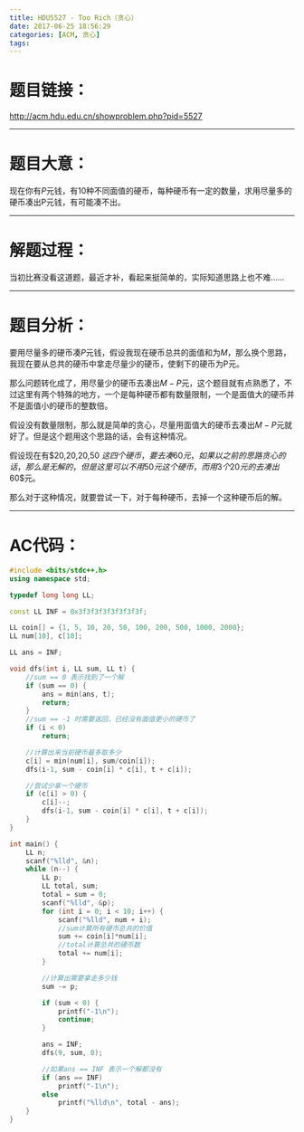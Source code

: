 ```yaml
---
title: HDU5527 - Too Rich（贪心）
date: 2017-06-25 18:56:29
categories: [ACM, 贪心]
tags:
---
```

# 题目链接：
http://acm.hdu.edu.cn/showproblem.php?pid=5527

--------------------
# 题目大意：
现在你有$P$元钱，有$10$种不同面值的硬币，每种硬币有一定的数量，求用尽量多的硬币凑出P元钱，有可能凑不出。

-------------------------
# 解题过程：
当初比赛没看这道题，最近才补，看起来挺简单的，实际知道思路上也不难……

----------------------------
# 题目分析：

要用尽量多的硬币凑$P$元钱，假设我现在硬币总共的面值和为$M$，那么换个思路，我现在要从总共的硬币中拿走尽量少的硬币，使剩下的硬币为P元。

那么问题转化成了，用尽量少的硬币去凑出$M-P$元，这个题目就有点熟悉了，不过这里有两个特殊的地方，一个是每种硬币都有数量限制，一个是面值大的硬币并不是面值小的硬币的整数倍。

假设没有数量限制，那么就是简单的贪心，尽量用面值大的硬币去凑出$M-P$元就好了。但是这个题用这个思路的话，会有这种情况。

假设现在有$20,20,20,50 $这四个硬币，要去凑$60$元，如果以之前的思路贪心的话，那么是无解的，但是这里可以不用$50$元这个硬币，而用$3$个$20$元的去凑出$60$元。

那么对于这种情况，就要尝试一下，对于每种硬币，去掉一个这种硬币后的解。


------------------------------------
# AC代码：
```cpp
#include <bits/stdc++.h>
using namespace std;

typedef long long LL;

const LL INF = 0x3f3f3f3f3f3f3f3f;

LL coin[] = {1, 5, 10, 20, 50, 100, 200, 500, 1000, 2000};
LL num[10], c[10];

LL ans = INF;

void dfs(int i, LL sum, LL t) {
    //sum == 0 表示找到了一个解
    if (sum == 0) {
        ans = min(ans, t);
        return;
    }
    //sum == -1 时需要返回，已经没有面值更小的硬币了
    if (i < 0)
        return;

    //计算出来当前硬币最多取多少
    c[i] = min(num[i], sum/coin[i]);
    dfs(i-1, sum - coin[i] * c[i], t + c[i]);

    //尝试少拿一个硬币
    if (c[i] > 0) {
        c[i]--;
        dfs(i-1, sum - coin[i] * c[i], t + c[i]);
    }
}

int main() {
    LL n;
    scanf("%lld", &n);
    while (n--) {
        LL p;
        LL total, sum;
        total = sum = 0;
        scanf("%lld", &p);
        for (int i = 0; i < 10; i++) {
            scanf("%lld", num + i);
            //sum计算所有硬币总共的价值
            sum += coin[i]*num[i];
            //total计算总共的硬币数
            total += num[i];
        }

        //计算出需要拿走多少钱
        sum -= p;

        if (sum < 0) {
            printf("-1\n");
            continue;
        }

        ans = INF;
        dfs(9, sum, 0);

        //如果ans == INF 表示一个解都没有
        if (ans == INF)
            printf("-1\n");
        else
            printf("%lld\n", total - ans);
    }
}
```